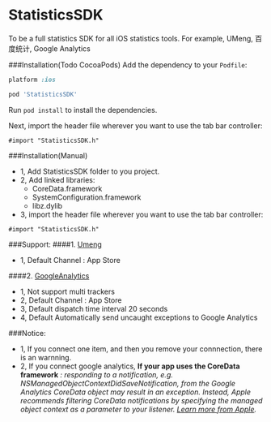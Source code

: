 StatisticsSDK
=============

To be a full statistics SDK for all iOS statistics tools. For example, UMeng, 百度统计,  Google Analytics

###Installation(Todo CocoaPods)
Add the dependency to your `Podfile`:

```ruby
platform :ios

pod 'StatisticsSDK'
```

Run `pod install` to install the dependencies.

Next, import the header file wherever you want to use the tab bar controller:

```objc
#import "StatisticsSDK.h"
```

###Installation(Manual)

*	1, Add StatisticsSDK folder to you project.
*	2, Add linked libraries:
	*	CoreData.framework
	*	SystemConfiguration.framework
	*	libz.dylib
*	3, import the header file wherever you want to use the tab bar controller:

```objc
#import "StatisticsSDK.h"
```

###Support:
####1. [Umeng](http://dev.umeng.com/analytics/ios/ )

*	1, Default Channel : App Store
 
####2. [GoogleAnalytics](http://developers.google.com/analytics/devguides/collection/ios/v3/ )

*	1, Not support multi trackers
*	2, Default Channel : App Store
*	3, Default dispatch time interval 20 seconds
*	4, Default Automatically send uncaught exceptions to Google Analytics
 
###Notice:

*	1, If you connect one item, and then you remove your connnection, there is an warnning.
*	2, If you connect google analytics, **If your app uses the CoreData framework** *: responding to a notification, e.g. NSManagedObjectContextDidSaveNotification, from the Google Analytics CoreData object may result in an exception. Instead, Apple recommends filtering CoreData notifications by specifying the managed object context as a parameter to your listener. [Learn more from Apple](https://developer.apple.com/library/mac/#documentation/Cocoa/Reference/CoreDataFramework/Classes/NSManagedObjectContext_Class/NSManagedObjectContext.html).*
